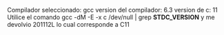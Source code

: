 Compilador seleccionado: gcc
version del compilador: 6.3
version de c: 11
Utilice el comando gcc -dM -E -x c /dev/null | grep __STDC_VERSION__ y me devolvio 201112L lo cual corresponde a C11


